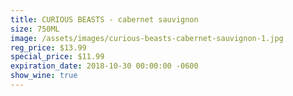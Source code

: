 ```yaml
---
title: CURIOUS BEASTS - cabernet sauvignon
size: 750ML
image: /assets/images/curious-beasts-cabernet-sauvignon-1.jpg
reg_price: $13.99
special_price: $11.99
expiration_date: 2018-10-30 00:00:00 -0600
show_wine: true
---
```


